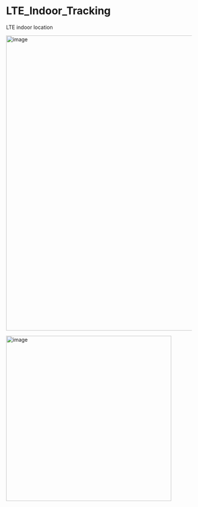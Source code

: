 # LTE_Indoor_Tracking
LTE indoor location 

<img width="800" alt="image"
src="https://github.com/user-attachments/assets/bc8b6845-049e-4fd5-afab-3eb368ac151b">

<img width="448" alt="image"
src="https://github.com/user-attachments/assets/7ddd229e-0e5d-41e7-a6da-797bf1611a8c">






